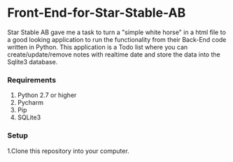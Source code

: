 # Front-End-for-Star-Stable-AB
Star Stable AB gave me a task to turn a "simple white horse" in a html file to a good looking application to run the functionality from their Back-End code written in Python. This application is a Todo list where you can create/update/remove notes with realtime date and store the data into the Sqlite3 database.

<h3> Requirements </h3>

 1. Python 2.7 or higher
 2. Pycharm
 3. Pip
 4. SQLite3
 
<h3> Setup </h3>
 
 1.Clone this repository into your computer.
 
